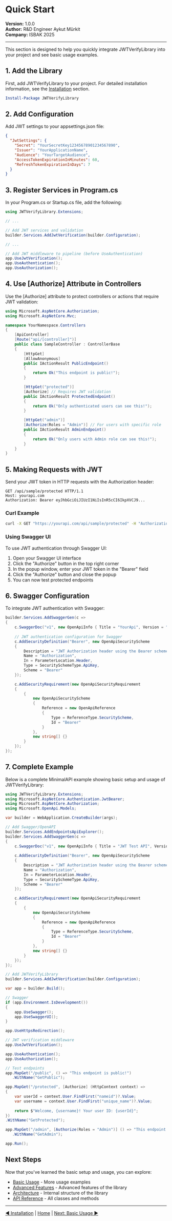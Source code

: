 # Quick Start

**Version:** 1.0.0  
**Author:** R&D Engineer Aykut Mürkit  
**Company:** ISBAK 2025

---

This section is designed to help you quickly integrate JWTVerifyLibrary into your project and see basic usage examples.

## 1. Add the Library

First, add JWTVerifyLibrary to your project. For detailed installation information, see the [Installation](02-Installation.md) section.

```powershell
Install-Package JWTVerifyLibrary
```

## 2. Add Configuration

Add JWT settings to your appsettings.json file:

```json
{
  "JwtSettings": {
    "Secret": "YourSecretKey12345678901234567890",
    "Issuer": "YourApplicationName",
    "Audience": "YourTargetAudience",
    "AccessTokenExpirationInMinutes": 60,
    "RefreshTokenExpirationInDays": 7
  }
}
```

## 3. Register Services in Program.cs

In your Program.cs or Startup.cs file, add the following:

```csharp
using JWTVerifyLibrary.Extensions;

// ...

// Add JWT services and validation
builder.Services.AddJwtVerification(builder.Configuration);

// ...

// Add JWT middleware to pipeline (before UseAuthentication)
app.UseJwtVerification();
app.UseAuthentication();
app.UseAuthorization();
```

## 4. Use [Authorize] Attribute in Controllers

Use the [Authorize] attribute to protect controllers or actions that require JWT validation:

```csharp
using Microsoft.AspNetCore.Authorization;
using Microsoft.AspNetCore.Mvc;

namespace YourNamespace.Controllers
{
    [ApiController]
    [Route("api/[controller]")]
    public class SampleController : ControllerBase
    {
        [HttpGet]
        [AllowAnonymous]
        public IActionResult PublicEndpoint()
        {
            return Ok("This endpoint is public!");
        }

        [HttpGet("protected")]
        [Authorize] // Requires JWT validation
        public IActionResult ProtectedEndpoint()
        {
            return Ok("Only authenticated users can see this!");
        }

        [HttpGet("admin")]
        [Authorize(Roles = "Admin")] // For users with specific role
        public IActionResult AdminEndpoint()
        {
            return Ok("Only users with Admin role can see this!");
        }
    }
}
```

## 5. Making Requests with JWT

Send your JWT token in HTTP requests with the Authorization header:

```http
GET /api/sample/protected HTTP/1.1
Host: yourapi.com
Authorization: Bearer eyJhbGciOiJIUzI1NiIsInR5cCI6IkpXVCJ9...
```

### Curl Example

```bash
curl -X GET "https://yourapi.com/api/sample/protected" -H "Authorization: Bearer eyJhbGciOiJIUzI1NiIsInR5cCI6IkpXVCJ9..."
```

### Using Swagger UI

To use JWT authentication through Swagger UI:

1. Open your Swagger UI interface
2. Click the "Authorize" button in the top right corner
3. In the popup window, enter your JWT token in the "Bearer" field
4. Click the "Authorize" button and close the popup
5. You can now test protected endpoints

## 6. Swagger Configuration

To integrate JWT authentication with Swagger:

```csharp
builder.Services.AddSwaggerGen(c =>
{
    c.SwaggerDoc("v1", new OpenApiInfo { Title = "YourApi", Version = "v1" });
    
    // JWT authentication configuration for Swagger
    c.AddSecurityDefinition("Bearer", new OpenApiSecurityScheme
    {
        Description = "JWT Authorization header using the Bearer scheme",
        Name = "Authorization",
        In = ParameterLocation.Header,
        Type = SecuritySchemeType.ApiKey,
        Scheme = "Bearer"
    });

    c.AddSecurityRequirement(new OpenApiSecurityRequirement
    {
        {
            new OpenApiSecurityScheme
            {
                Reference = new OpenApiReference
                {
                    Type = ReferenceType.SecurityScheme,
                    Id = "Bearer"
                }
            },
            new string[] {}
        }
    });
});
```

## 7. Complete Example

Below is a complete MinimalAPI example showing basic setup and usage of JWTVerifyLibrary:

```csharp
using JWTVerifyLibrary.Extensions;
using Microsoft.AspNetCore.Authentication.JwtBearer;
using Microsoft.AspNetCore.Authorization;
using Microsoft.OpenApi.Models;

var builder = WebApplication.CreateBuilder(args);

// Add Swagger/OpenAPI
builder.Services.AddEndpointsApiExplorer();
builder.Services.AddSwaggerGen(c =>
{
    c.SwaggerDoc("v1", new OpenApiInfo { Title = "JWT Test API", Version = "v1" });
    
    c.AddSecurityDefinition("Bearer", new OpenApiSecurityScheme
    {
        Description = "JWT Authorization header using the Bearer scheme. Example: \"Bearer {token}\"",
        Name = "Authorization",
        In = ParameterLocation.Header,
        Type = SecuritySchemeType.ApiKey,
        Scheme = "Bearer"
    });

    c.AddSecurityRequirement(new OpenApiSecurityRequirement
    {
        {
            new OpenApiSecurityScheme
            {
                Reference = new OpenApiReference
                {
                    Type = ReferenceType.SecurityScheme,
                    Id = "Bearer"
                }
            },
            new string[] {}
        }
    });
});

// Add JWTVerifyLibrary
builder.Services.AddJwtVerification(builder.Configuration);

var app = builder.Build();

// Swagger
if (app.Environment.IsDevelopment())
{
    app.UseSwagger();
    app.UseSwaggerUI();
}

app.UseHttpsRedirection();

// JWT verification middleware
app.UseJwtVerification();

app.UseAuthentication();
app.UseAuthorization();

// Test endpoints
app.MapGet("/public", () => "This endpoint is public!")
   .WithName("GetPublic");

app.MapGet("/protected", [Authorize] (HttpContext context) =>
{
    var userId = context.User.FindFirst("nameid")?.Value;
    var username = context.User.FindFirst("unique_name")?.Value;
    
    return $"Welcome, {username}! Your user ID: {userId}";
})
.WithName("GetProtected");

app.MapGet("/admin", [Authorize(Roles = "Admin")] () => "This endpoint is only for users with Admin role!")
   .WithName("GetAdmin");

app.Run();
```

## Next Steps

Now that you've learned the basic setup and usage, you can explore:

- [Basic Usage](04-Basic-Usage.md) - More usage examples
- [Advanced Features](05-Advanced-Features.md) - Advanced features of the library
- [Architecture](06-Architecture.md) - Internal structure of the library
- [API Reference](07-API-Reference.md) - All classes and methods

---

[◀ Installation](02-Installation.md) | [Home](README.md) | [Next: Basic Usage ▶](04-Basic-Usage.md) 